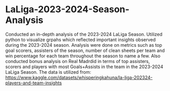 # LaLiga-2023-2024-Season-Analysis
Conducted an in-depth analysis of the 2023-2024 LaLiga Season. Utilized python to visualize grpahs which reflected important insights observed during the 2023-2024 season. Analysis were done on metrics such as top goal scorers, assisters of the season, number of clean sheets per team and win percentage for each team throughout the season to name a few. Also conducted bonus analysis on Real Madrdid in terms of top assisters, scorers and players with most Goals+Assists in the team in the 2023-2024 LaLiga Season. The data is utilized from: https://www.kaggle.com/datasets/whisperingkahuna/la-liga-202324-players-and-team-insights
